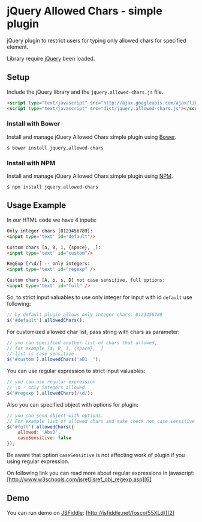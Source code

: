 jQuery Allowed Chars - simple plugin
====================================

jQuery plugin to restrict users for typing only allowed chars for specified element.

Library require [jQuery][1] been loaded.

Setup
-----

Include the jQuery library and the `jquery.allowed-chars.js` file.

```html
<script type="text/javascript" src="http://ajax.googleapis.com/ajax/libs/jquery/1/jquery.min.js"></script>
<script type="text/javascript" src="dist/jquery.allowed-chars.js"></script>
```

### Install with Bower

Install and manage jQuery Allowed Chars simple plugin using [Bower][4].

```
$ bower install jquery.allowed-chars
```

### Install with NPM

Install and manage jQuery Allowed Chars simple plugin using [NPM][5].

```
$ npm install jquery.allowed-chars
```

Usage Example
-------------

In our HTML code we have 4 inputs:

```html
Only integer chars [0123456789]: 
<input type='text' id="default"/>

Custom chars [a, B, 1, {space}, _]: 
<input type='text' id="custom"/>

RegExp [/\d/] -- only integers: 
<input type='text' id="regexp" />

Custom chars [A, b, s, D] not case sensitive, full options: 
<input type='text' id="full" />
```

So, to strict input valuables to use only integer for input with id `default` use following:

```js
// by default plugin allows only integer chars: 0123456789
$('#default').allowedChars();
```

For customized allowed char list, pass string with chars as parameter:

```js
// you can specified another list of chars that allowed,
// for example [a, B, 1, {space}, _]
// list is case sensitive
$('#custom').allowedChars('aB1 _');
```

You can use regular expression to strict input valuables:

```js
// you can use regular expression
// \d - only integers allowed
$('#regexp').allowedChars(/\d/);
```

Also you can specified object with options for plugin:

```js
// you can send object with options.
// For example list of allowed chars and make check not case sensitive
$('#full').allowedChars({
    allowed: 'AbsD',
    caseSensitive: false
});
```

Be aware that option `caseSensitive` is not affecting work of plugin if you using regular expression.

On following link you can read more about regular expressions in javascript: [http://www.w3schools.com/jsref/jsref_obj_regexp.asp][6]

Demo
----

You can run demo on [JSFiddle][3]: [http://jsfiddle.net/fosco/55XLd/][2]

[1]: http://jquery.com/
[2]: http://jsfiddle.net/fosco/55XLd/
[3]: http://jsfiddle.net/
[4]: http://bower.io/
[5]: https://www.npmjs.org/
[6]: http://www.w3schools.com/jsref/jsref_obj_regexp.asp
